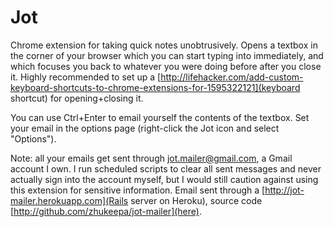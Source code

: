 # Jot

Chrome extension for taking quick notes unobtrusively. Opens a textbox in the corner of your browser which you can start typing into immediately, and which focuses you back to whatever you were doing before after you close it. Highly recommended to set up a [http://lifehacker.com/add-custom-keyboard-shortcuts-to-chrome-extensions-for-1595322121](keyboard shortcut) for opening+closing it. 

You can use Ctrl+Enter to email yourself the contents of the textbox. Set your email in the options page (right-click the Jot icon and select "Options"). 

Note: all your emails get sent through jot.mailer@gmail.com, a Gmail account I own. I run scheduled scripts to clear all sent messages and never actually sign into the account myself, but I would still caution against using this extension for sensitive information. Email sent through a [http://jot-mailer.herokuapp.com](Rails server on Heroku), source code [http://github.com/zhukeepa/jot-mailer](here).
